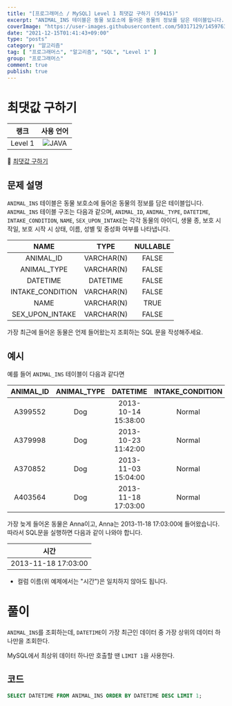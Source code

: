 ```yaml
---
title: "[프로그래머스 / MySQL] Level 1 최댓값 구하기 (59415)"
excerpt: "ANIMAL_INS 테이블은 동물 보호소에 들어온 동물의 정보를 담은 테이블입니다. ANIMAL_INS 테이블 구조는 다음과 같으며, ANIMAL_ID, ANIMAL_TYPE, DATETIME, INTAKE_CONDITION, NAME, SEX_UPON_INTAKE는 각각 동물의 아이디, 생물 종, 보호 시작일, 보호 시작 시 상태, 이름, 성별 및 중성화 여부를 나타냅니다."
coverImage: "https://user-images.githubusercontent.com/50317129/145976356-6b5d1430-31c0-4c34-829e-6be8f747ab19.png"
date: "2021-12-15T01:41:43+09:00"
type: "posts"
category: "알고리즘"
tag: [ "프로그래머스", "알고리즘", "SQL", "Level 1" ]
group: "프로그래머스"
comment: true
publish: true
---
```


# 최댓값 구하기

|  랭크   |                                                      사용 언어                                                      |
| :-----: | :-----------------------------------------------------------------------------------------------------------------: |
| Level 1 | ![JAVA](https://shields.io/badge/java-JDK%2011-lightgray?logo=java&style=plastic&logoColor=white&labelColor=orange) |

🔗 [최댓값 구하기](https://programmers.co.kr/learn/courses/30/lessons/59415)





## 문제 설명

`ANIMAL_INS` 테이블은 동물 보호소에 들어온 동물의 정보를 담은 테이블입니다. `ANIMAL_INS` 테이블 구조는 다음과 같으며, `ANIMAL_ID`, `ANIMAL_TYPE`, `DATETIME`, `INTAKE_CONDITION`, `NAME`, `SEX_UPON_INTAKE`는 각각 동물의 아이디, 생물 종, 보호 시작일, 보호 시작 시 상태, 이름, 성별 및 중성화 여부를 나타냅니다.

|       NAME       |    TYPE    | NULLABLE |
| :--------------: | :--------: | :------: |
|    ANIMAL_ID     | VARCHAR(N) |  FALSE   |
|   ANIMAL_TYPE    | VARCHAR(N) |  FALSE   |
|     DATETIME     |  DATETIME  |  FALSE   |
| INTAKE_CONDITION | VARCHAR(N) |  FALSE   |
|       NAME       | VARCHAR(N) |   TRUE   |
| SEX_UPON_INTAKE  | VARCHAR(N) |  FALSE   |

가장 최근에 들어온 동물은 언제 들어왔는지 조회하는 SQL 문을 작성해주세요.





## 예시

예를 들어 `ANIMAL_INS` 테이블이 다음과 같다면

| ANIMAL_ID | ANIMAL_TYPE |      DATETIME       | INTAKE_CONDITION |   NAME   | SEX_UPON_INTAKE |
| :-------: | :---------: | :-----------------: | :--------------: | :------: | :-------------: |
|  A399552  |     Dog     | 2013-10-14 15:38:00 |      Normal      |   Jack   |  Neutered Male  |
|  A379998  |     Dog     | 2013-10-23 11:42:00 |      Normal      | Disciple |   Intact Male   |
|  A370852  |     Dog     | 2013-11-03 15:04:00 |      Normal      |  Katie   |  Spayed Female  |
|  A403564  |     Dog     | 2013-11-18 17:03:00 |      Normal      |   Anna   |  Spayed Female  |

가장 늦게 들어온 동물은 Anna이고, Anna는 2013-11-18 17:03:00에 들어왔습니다. 따라서 SQL문을 실행하면 다음과 같이 나와야 합니다.

|        시간         |
| :-----------------: |
| 2013-11-18 17:03:00 |

* 컬럼 이름(위 예제에서는 "시간")은 일치하지 않아도 됩니다.










# 풀이

`ANIMAL_INS`를 조회하는데, `DATETIME`이 가장 최근인 데이터 중 가장 상위의 데이터 하나만을 조회한다.

MySQL에서 최상위 데이터 하나만 호출할 땐 `LIMIT 1`을 사용한다.





## 코드

``` sql
SELECT DATETIME FROM ANIMAL_INS ORDER BY DATETIME DESC LIMIT 1;
```